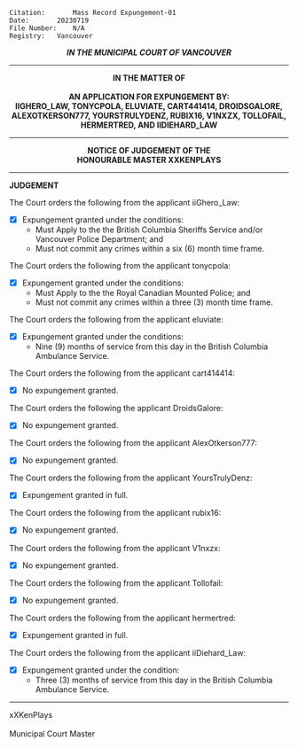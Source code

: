 	Citation:       Mass Record Expungement-01
	Date:		20230719
	File Number:	N/A
	Registry:	Vancouver

<p align="center"><b><i>IN THE MUNICIPAL COURT OF VANCOUVER</b></i>

---

<p align="center"><b>
				IN THE MATTER OF
<br><br>			AN APPLICATION FOR EXPUNGEMENT BY:
<br>                            IIGHERO_LAW, TONYCPOLA, ELUVIATE, CART441414, DROIDSGALORE, ALEXOTKERSON777, YOURSTRULYDENZ, RUBIX16, V1NXZX, TOLLOFAIL, HERMERTRED, AND IIDIEHARD_LAW
<br>				

---

<p align="center">		
				NOTICE OF JUDGEMENT OF THE
<br>				HONOURABLE MASTER XXKENPLAYS

</b>
	
---

**JUDGEMENT**
 
The Court orders the following from the applicant iiGhero_Law:
  - [x] Expungement granted under the conditions:
     - Must Apply to the the British Columbia Sheriffs Service and/or Vancouver Police Department; and
     - Must not commit any crimes within a six (6) month time frame.

The Court orders the following from the applicant tonycpola:
  - [x] Expungement granted under the conditions:
     - Must Apply to the the Royal Canadian Mounted Police; and
     - Must not commit any crimes within a three (3) month time frame.

The Court orders the following from the applicant eluviate:
  - [x] Expungement granted under the conditions:
     - Nine (9) months of service from this day in the British Columbia Ambulance Service.

The Court orders the following from the applicant cart414414: 
  - [x] No expungement granted.

The Court orders the following the applicant DroidsGalore: 
  - [x] No expungement granted.

The Court orders the following from the applicant AlexOtkerson777:
  - [x] No expungement granted.

The Court orders the following from the applicant YoursTrulyDenz:
  - [x] Expungement granted in full.

The Court orders the following from the applicant rubix16:
  - [x] No expungement granted.

The Court orders the following from the applicant V1nxzx:
  - [x] No expungement granted.

The Court orders the following from the applicant Tollofail:
  - [x] No expungement granted.

The Court orders the following from the applicant hermertred:
  - [x] Expungement granted in full.

The Court orders the following from the applicant iiDiehard_Law:
  - [x] Expungement granted under the condition:
     - Three (3) months of service from this day in the British Columbia Ambulance Service.

---

xXKenPlays<br>	
Municipal Court Master
